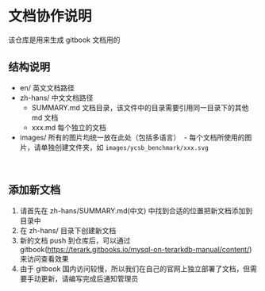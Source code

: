 # 文档协作说明

该仓库是用来生成 gitbook 文档用的

## 结构说明
- en/  英文文档路径
- zh-hans/  中文文档路径
  - SUMMARY.md  文档目录，该文件中的目录需要引用同一目录下的其他 md 文档
  - xxx.md 每个独立的文档
- images/ 所有的图片均统一放在此处（包括多语言）
  - 每个文档所使用的图片，请单独创建文件夹，如 `images/ycsb_benchmark/xxx.svg`

  
## 添加新文档

1. 请首先在 zh-hans/SUMMARY.md(中文) 中找到合适的位置把新文档添加到目录中
2. 在 zh-hans/ 目录下创建新文档
3. 新的文档 push 到仓库后，可以通过 gitbook(https://terark.gitbooks.io/mysql-on-terarkdb-manual/content/) 来访问查看效果
4. 由于 gitbook 国内访问较慢，所以我们在自己的官网上独立部署了文档，但需要手动更新，请编写完成后通知管理员
